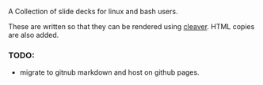 A Collection of slide decks for linux and bash users.

These are written so that they can be rendered using [cleaver](https://github.com/jdan/cleaver).
HTML copies are also added.

### TODO:
- migrate to gitnub markdown and host on github pages.